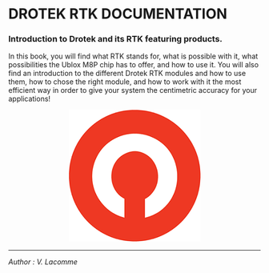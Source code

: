 # DROTEK RTK DOCUMENTATION

### Introduction to Drotek and its RTK featuring products.

In this book, you will find what RTK stands for, what is possible with it, what possibilities the Ublox M8P chip has to offer, and how to use it. You will also find an introduction to the different Drotek RTK modules and how to use them, how to chose the right module, and how to work with it the most efficient way in order to give your system the centimetric accuracy for your applications!

<p align="center">
  <img src="./images/logodro.png?raw=true" alt="Drotek Logo"/>
</p>


-----


_Author : V. Lacomme_



